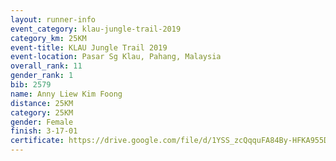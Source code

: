 ```yaml
---
layout: runner-info 
event_category: klau-jungle-trail-2019 
category_km: 25KM 
event-title: KLAU Jungle Trail 2019 
event-location: Pasar Sg Klau, Pahang, Malaysia 
overall_rank: 11
gender_rank: 1
bib: 2579
name: Anny Liew Kim Foong
distance: 25KM
category: 25KM
gender: Female
finish: 3-17-01
certificate: https://drive.google.com/file/d/1YSS_zcQqquFA84By-HFKA955DQByg3Ia/view?usp=sharing
---
```

